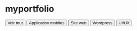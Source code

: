 # myportfolio


 <button class="btn btn-theme-outline selected" data-filter="*">Voir tout</button>
        <button class="btn btn-theme-outline" data-filter=".apps">Application mobiles</button>
        <button class="btn btn-theme-outline" data-filter=".template">Site web</button>
        <button class="btn btn-theme-outline" data-filter=".ios">Wordpress</button>
        <button class="btn btn-theme-outline" data-filter=".ui-ux">UI/UX</button>